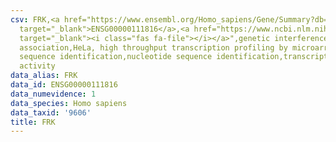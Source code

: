 ```yaml
---
csv: FRK,<a href="https://www.ensembl.org/Homo_sapiens/Gene/Summary?db=core;g=ENSG00000111816"
  target="_blank">ENSG00000111816</a>,<a href="https://www.ncbi.nlm.nih.gov/pubmed/17216044"
  target="_blank"><i class="fas fa-file"></i></a>",genetic interference,functional
  association,HeLa, high throughput transcription profiling by microarray,nucleotide
  sequence identification,nucleotide sequence identification,transcriptional regulation,up-regulates
  activity
data_alias: FRK
data_id: ENSG00000111816
data_numevidence: 1
data_species: Homo sapiens
data_taxid: '9606'
title: FRK
---
```

